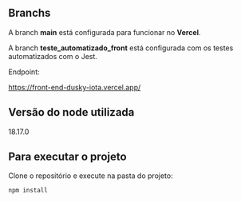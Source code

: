 ## Branchs

A branch **main** está configurada para funcionar no **Vercel**.

A branch **teste_automatizado_front** está configurada com os testes automatizados com o Jest.

Endpoint:

https://front-end-dusky-iota.vercel.app/


## Versão do node utilizada

18.17.0

## Para executar o projeto

Clone o repositório e execute na pasta do projeto:

```bash
npm install
```

